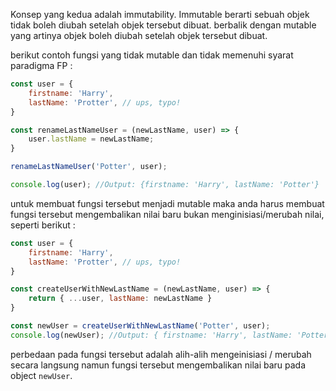 Konsep yang kedua adalah immutability. Immutable berarti sebuah objek tidak boleh diubah setelah objek tersebut dibuat. berbalik dengan mutable yang artinya objek boleh diubah setelah objek tersebut dibuat.

berikut contoh fungsi yang tidak mutable dan tidak memenuhi syarat paradigma FP :
```js
const user = {
    firstname: 'Harry',
    lastName: 'Protter', // ups, typo!
}

const renameLastNameUser = (newLastName, user) => {
    user.lastName = newLastName;
}

renameLastNameUser('Potter', user);

console.log(user); //Output: {firstname: 'Harry', lastName: 'Potter'}
```

untuk membuat fungsi tersebut menjadi mutable maka anda harus membuat fungsi tersebut mengembalikan nilai baru bukan menginisiasi/merubah nilai, seperti berikut :
```js
const user = {
    firstname: 'Harry',
    lastName: 'Protter', // ups, typo!
}

const createUserWithNewLastName = (newLastName, user) => {
    return { ...user, lastName: newLastName }
}

const newUser = createUserWithNewLastName('Potter', user);
console.log(newUser); //Output: { firstname: 'Harry', lastName: 'Potter' }
```

perbedaan pada fungsi tersebut adalah alih-alih mengeinisiasi / merubah secara langsung namun fungsi tersebut mengembalikan nilai baru pada object `newUser`.

